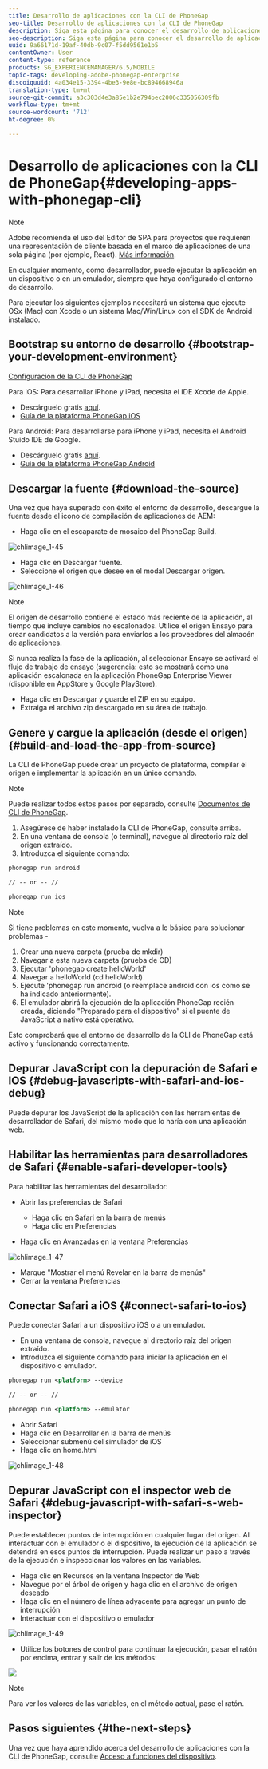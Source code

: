 ```yaml
---
title: Desarrollo de aplicaciones con la CLI de PhoneGap
seo-title: Desarrollo de aplicaciones con la CLI de PhoneGap
description: Siga esta página para conocer el desarrollo de aplicaciones con la CLI de PhoneGap.
seo-description: Siga esta página para conocer el desarrollo de aplicaciones con la CLI de PhoneGap.
uuid: 9a66171d-19af-40db-9c07-f5dd9561e1b5
contentOwner: User
content-type: reference
products: SG_EXPERIENCEMANAGER/6.5/MOBILE
topic-tags: developing-adobe-phonegap-enterprise
discoiquuid: 4a034e15-3394-4be3-9e8e-bc894668946a
translation-type: tm+mt
source-git-commit: a3c303d4e3a85e1b2e794bec2006c335056309fb
workflow-type: tm+mt
source-wordcount: '712'
ht-degree: 0%

---
```



# Desarrollo de aplicaciones con la CLI de PhoneGap{#developing-apps-with-phonegap-cli}

>[!NOTE]
>
>Adobe recomienda el uso del Editor de SPA para proyectos que requieren una representación de cliente basada en el marco de aplicaciones de una sola página (por ejemplo, React). [Más información](/help/sites-developing/spa-overview.md).

En cualquier momento, como desarrollador, puede ejecutar la aplicación en un dispositivo o en un emulador, siempre que haya configurado el entorno de desarrollo.

Para ejecutar los siguientes ejemplos necesitará un sistema que ejecute OSx (Mac) con Xcode o un sistema Mac/Win/Linux con el SDK de Android instalado.

## Bootstrap su entorno de desarrollo {#bootstrap-your-development-environment}

[Configuración de la CLI de PhoneGap](https://docs.phonegap.com/en/4.0.0/guide_cli_index.md.html#The%20Command-Line%20Interface)

Para iOS: Para desarrollar iPhone y iPad, necesita el IDE Xcode de Apple.

* Descárguelo gratis [aquí](https://developer.apple.com/xcode/downloads/).
* [Guía de la plataforma PhoneGap iOS](https://docs.phonegap.com/en/4.0.0/guide_platforms_ios_index.md.html#iOS%20Platform%20Guide)

Para Android: Para desarrollarse para iPhone y iPad, necesita el Android Stuido IDE de Google.

* Descárguelo gratis [aquí](https://developer.android.com/sdk/index.html).
* [Guía de la plataforma PhoneGap Android](https://docs.phonegap.com/en/4.0.0/guide_platforms_android_index.md.html#Android%20Platform%20Guide)

## Descargar la fuente {#download-the-source}

Una vez que haya superado con éxito el entorno de desarrollo, descargue la fuente desde el icono de compilación de aplicaciones de AEM:

* Haga clic en el escaparate de mosaico del PhoneGap Build.

![chlimage_1-45](assets/chlimage_1-45.png)

* Haga clic en Descargar fuente.
* Seleccione el origen que desee en el modal Descargar origen.

![chlimage_1-46](assets/chlimage_1-46.png)

>[!NOTE]
>
>El origen de desarrollo contiene el estado más reciente de la aplicación, al tiempo que incluye cambios no escalonados. Utilice el origen Ensayo para crear candidatos a la versión para enviarlos a los proveedores del almacén de aplicaciones.
>
>Si nunca realiza la fase de la aplicación, al seleccionar Ensayo se activará el flujo de trabajo de ensayo (sugerencia: esto se mostrará como una aplicación escalonada en la aplicación PhoneGap Enterprise Viewer (disponible en AppStore y Google PlayStore).

* Haga clic en Descargar y guarde el ZIP en su equipo.
* Extraiga el archivo zip descargado en su área de trabajo.

## Genere y cargue la aplicación (desde el origen) {#build-and-load-the-app-from-source}

La CLI de PhoneGap puede crear un proyecto de plataforma, compilar el origen e implementar la aplicación en un único comando.

>[!NOTE]
>
>Puede realizar todos estos pasos por separado, consulte [Documentos de CLI de PhoneGap](https://phonegap.com/blog/2014/11/13/phonegap-cli-3-6-3/).

1. Asegúrese de haber instalado la CLI de PhoneGap, consulte arriba.
1. En una ventana de consola (o terminal), navegue al directorio raíz del origen extraído.
1. Introduzca el siguiente comando:

```xml
phonegap run android

// -- or -- //

phonegap run ios
```

>[!NOTE]
>
>Si tiene problemas en este momento, vuelva a lo básico para solucionar problemas -
>
>1. Crear una nueva carpeta (prueba de mkdir)
>1. Navegar a esta nueva carpeta (prueba de CD)
>1. Ejecutar &#39;phonegap create helloWorld&#39;
>1. Navegar a helloWorld (cd helloWorld)
>1. Ejecute &#39;phonegap run android (o reemplace android con ios como se ha indicado anteriormente).
>1. El emulador abrirá la ejecución de la aplicación PhoneGap recién creada, diciendo &quot;Preparado para el dispositivo&quot; si el puente de JavaScript a nativo está operativo.

>
>
Esto comprobará que el entorno de desarrollo de la CLI de PhoneGap está activo y funcionando correctamente.

## Depurar JavaScript con la depuración de Safari e IOS {#debug-javascripts-with-safari-and-ios-debug}

Puede depurar los JavaScript de la aplicación con las herramientas de desarrollador de Safari, del mismo modo que lo haría con una aplicación web.

## Habilitar las herramientas para desarrolladores de Safari {#enable-safari-developer-tools}

Para habilitar las herramientas del desarrollador:

* Abrir las preferencias de Safari

   * Haga clic en Safari en la barra de menús
   * Haga clic en Preferencias

* Haga clic en Avanzadas en la ventana Preferencias

![chlimage_1-47](assets/chlimage_1-47.png)

* Marque &quot;Mostrar el menú Revelar en la barra de menús&quot;
* Cerrar la ventana Preferencias

## Conectar Safari a iOS {#connect-safari-to-ios}

Puede conectar Safari a un dispositivo iOS o a un emulador.

* En una ventana de consola, navegue al directorio raíz del origen extraído.
* Introduzca el siguiente comando para iniciar la aplicación en el dispositivo o emulador.

```xml
phonegap run <platform> --device

// -- or -- //

phonegap run <platform> --emulator
```

* Abrir Safari
* Haga clic en Desarrollar en la barra de menús
* Seleccionar submenú del simulador de iOS
* Haga clic en home.html

![chlimage_1-48](assets/chlimage_1-48.png)

## Depurar JavaScript con el inspector web de Safari {#debug-javascript-with-safari-s-web-inspector}

Puede establecer puntos de interrupción en cualquier lugar del origen. Al interactuar con el emulador o el dispositivo, la ejecución de la aplicación se detendrá en esos puntos de interrupción. Puede realizar un paso a través de la ejecución e inspeccionar los valores en las variables.

* Haga clic en Recursos en la ventana Inspector de Web
* Navegue por el árbol de origen y haga clic en el archivo de origen deseado
* Haga clic en el número de línea adyacente para agregar un punto de interrupción
* Interactuar con el dispositivo o emulador

![chlimage_1-49](assets/chlimage_1-49.png)

* Utilice los botones de control para continuar la ejecución, pasar el ratón por encima, entrar y salir de los métodos:

![](do-not-localize/chlimage_1-4.png)

>[!NOTE]
>
>Para ver los valores de las variables, en el método actual, pase el ratón.

## Pasos siguientes {#the-next-steps}

Una vez que haya aprendido acerca del desarrollo de aplicaciones con la CLI de PhoneGap, consulte [Acceso a funciones del dispositivo](/help/mobile/phonegap-access-device-features.md).
